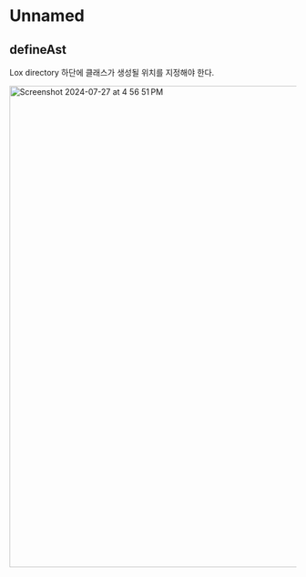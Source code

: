 # Unnamed

## defineAst
Lox directory 하단에 클래스가 생성될 위치를 지정해야 한다.

<img width="845" alt="Screenshot 2024-07-27 at 4 56 51 PM" src="https://github.com/user-attachments/assets/4c27029f-3096-4fe8-9f88-050678934033">
